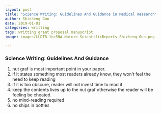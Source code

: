 ```yaml
---
layout: post
title: "Science Writing: Guidelines And Guidance in Medical Research"
author: Shicheng Guo
date: 2019-01-01
categories: writting
tags: writting grant proposal manuscript
image: images/LLDT8-lncRNA-Nature-ScientificReports-Shicheng-Guo.png

---
```


### Science Writing: Guidelines And Guidance

1. nut graf is most important point in your paper.
2. if it states something most readers already know, they won't feel the need to keep reading
3. if it is too obscure, reader will not invest time to read it
4. keep the contents lives up to the nut graf otherwise the reader will be feeling be cheated.
5. no mind-reading required
6. no ships in bottles
